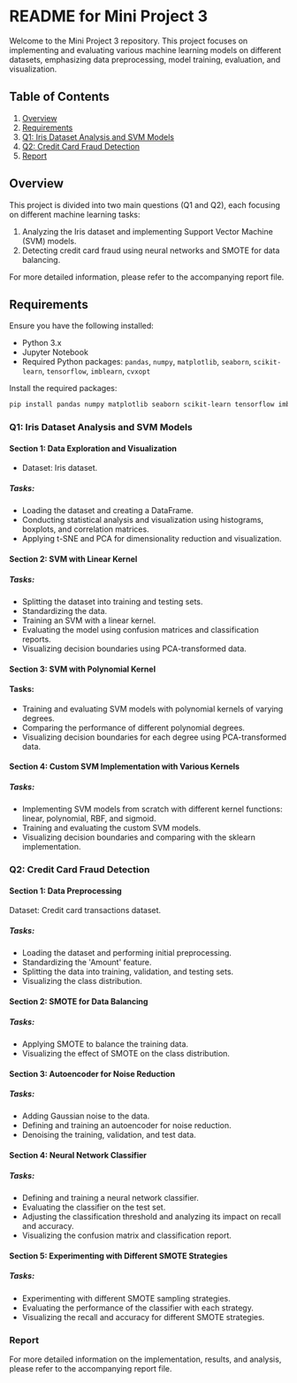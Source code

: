 # README for Mini Project 3

Welcome to the Mini Project 3 repository. This project focuses on implementing and evaluating various machine learning models on different datasets, emphasizing data preprocessing, model training, evaluation, and visualization.

## Table of Contents

1. [Overview](#overview)
2. [Requirements](#requirements)
3. [Q1: Iris Dataset Analysis and SVM Models](#q1-iris-dataset-analysis-and-svm-models)
4. [Q2: Credit Card Fraud Detection](#q2-credit-card-fraud-detection)
5. [Report](#report)

## Overview

This project is divided into two main questions (Q1 and Q2), each focusing on different machine learning tasks:
1. Analyzing the Iris dataset and implementing Support Vector Machine (SVM) models.
2. Detecting credit card fraud using neural networks and SMOTE for data balancing.

For more detailed information, please refer to the accompanying report file.

## Requirements

Ensure you have the following installed:
- Python 3.x
- Jupyter Notebook
- Required Python packages: `pandas`, `numpy`, `matplotlib`, `seaborn`, `scikit-learn`, `tensorflow`, `imblearn`, `cvxopt`

Install the required packages:
```bash
pip install pandas numpy matplotlib seaborn scikit-learn tensorflow imblearn cvxopt
```

### Q1: Iris Dataset Analysis and SVM Models

#### Section 1: Data Exploration and Visualization
- Dataset: Iris dataset.

##### Tasks:
- Loading the dataset and creating a DataFrame.
- Conducting statistical analysis and visualization using histograms, boxplots, and correlation matrices.
- Applying t-SNE and PCA for dimensionality reduction and visualization.

#### Section 2: SVM with Linear Kernel

##### Tasks:
- Splitting the dataset into training and testing sets.
- Standardizing the data.
- Training an SVM with a linear kernel.
- Evaluating the model using confusion matrices and classification reports.
- Visualizing decision boundaries using PCA-transformed data.

#### Section 3: SVM with Polynomial Kernel

#### Tasks:
- Training and evaluating SVM models with polynomial kernels of varying degrees.
- Comparing the performance of different polynomial degrees.
- Visualizing decision boundaries for each degree using PCA-transformed data.

#### Section 4: Custom SVM Implementation with Various Kernels

##### Tasks:

- Implementing SVM models from scratch with different kernel functions: linear, polynomial, RBF, and sigmoid.
- Training and evaluating the custom SVM models.
- Visualizing decision boundaries and comparing with the sklearn implementation.


### Q2: Credit Card Fraud Detection

#### Section 1: Data Preprocessing

Dataset: Credit card transactions dataset.

##### Tasks:

- Loading the dataset and performing initial preprocessing.
- Standardizing the 'Amount' feature.
- Splitting the data into training, validation, and testing sets.
- Visualizing the class distribution.

#### Section 2: SMOTE for Data Balancing

##### Tasks:
- Applying SMOTE to balance the training data.
- Visualizing the effect of SMOTE on the class distribution.

#### Section 3: Autoencoder for Noise Reduction

##### Tasks:

- Adding Gaussian noise to the data.
- Defining and training an autoencoder for noise reduction.
- Denoising the training, validation, and test data.

#### Section 4: Neural Network Classifier

##### Tasks:

- Defining and training a neural network classifier.
- Evaluating the classifier on the test set.
- Adjusting the classification threshold and analyzing its impact on recall and accuracy.
- Visualizing the confusion matrix and classification report.

#### Section 5: Experimenting with Different SMOTE Strategies

##### Tasks:

- Experimenting with different SMOTE sampling strategies.
- Evaluating the performance of the classifier with each strategy.
- Visualizing the recall and accuracy for different SMOTE strategies.


### Report
For more detailed information on the implementation, results, and analysis, please refer to the accompanying report file.
